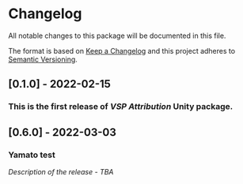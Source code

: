 # Changelog
All notable changes to this package will be documented in this file.

The format is based on [Keep a Changelog](http://keepachangelog.com/en/1.0.0/)
and this project adheres to [Semantic Versioning](http://semver.org/spec/v2.0.0.html).

## [0.1.0] - 2022-02-15

### This is the first release of *VSP Attribution* Unity package.

## [0.6.0] - 2022-03-03

### Yamato test

*Description of the release - TBA*

